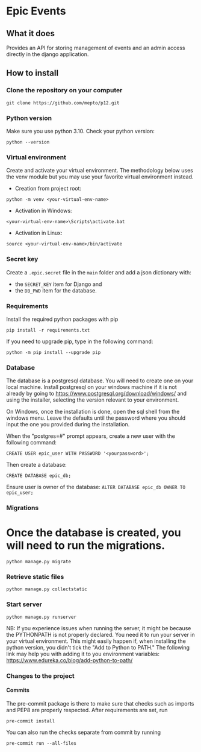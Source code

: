 # Epic Events


## What it does

Provides an API for storing management of events and an admin access 
directly in the django application. 


## How to install

### Clone the repository on your computer

`git clone https://github.com/mepto/p12.git`

### Python version

Make sure you use python 3.10. Check your python version:

`python --version`

### Virtual environment

Create and activate your virtual environment. The methodology below uses the venv module but you may use your favorite
 virtual environment instead.

* Creation from project root:

`python -m venv <your-virtual-env-name>` 
 
* Activation in Windows:

`<your-virtual-env-name>\Scripts\activate.bat`

* Activation in Linux:

`source <your-virtual-env-name>/bin/activate`

### Secret key

Create a `.epic.secret` file in the `main` folder and add a json 
dictionary with: 
- the `SECRET_KEY` item for Django and 
- the `DB_PWD` item for the database.

### Requirements

Install the required python packages with pip

`pip install -r requirements.txt`

If you need to upgrade pip, type in the following command:

`python -m pip install --upgrade pip`

### Database

The database is a postgresql database. 
You will need to create one on your local machine. 
Install postgresql on your windows machine if it is not already by going to 
https://www.postgresql.org/download/windows/ and using the installer, selecting 
the version relevant to your environment.

On Windows, once the installation is done, open the sql shell from the 
windows menu. Leave the defaults until the password where you should input 
the one you provided during the installation.

When the "postgres=#" prompt appears, create a new user with the following 
command:

`CREATE USER epic_user WITH PASSWORD '<yourpassword>';`

Then create a database:

`CREATE DATABASE epic_db;`

Ensure user is owner of the database:
`ALTER DATABASE epic_db OWNER TO epic_user;`

### Migrations

# Once the database is created, you will need to run the migrations.

`python manage.py migrate`

### Retrieve static files

`python manage.py collectstatic`

### Start server

`python manage.py runserver`

NB: If you experience issues when running the server, it might be because the 
PYTHONPATH is not properly declared. You need it to run your server in your 
virtual environment. This might easily happen if, when installing the python 
version, you didn't tick the "Add to Python <version> to PATH."
The following link may help you with adding it to you environment variables:
https://www.edureka.co/blog/add-python-to-path/

### Changes to the project

#### Commits

The pre-commit package is there to make sure that checks such as imports and 
PEP8 are properly respected. After requirements are set, run

`pre-commit install`

You can also run the checks separate from commit by running

`pre-commit run --all-files`
